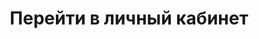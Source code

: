 ---
id: 252
title: Перейти в личный кабинет
displayName: Перейти в личный кабинет
order: 5
published: true
headerName: Перейти в личный кабинет
headerOrder: 50
---